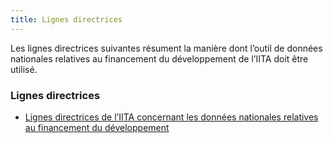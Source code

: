 ```yaml
---
title: Lignes directrices
---
```


Les lignes directrices suivantes résument la manière dont l’outil de données nationales relatives au financement du développement de l’IITA doit être utilisé.

### Lignes directrices

* [Lignes directrices de l’IITA concernant les données nationales relatives au financement du développement](/guidance/IATI%20CDFD%20Guidance_v2_FR.pdf)

<access-analyse></access-analyse>
